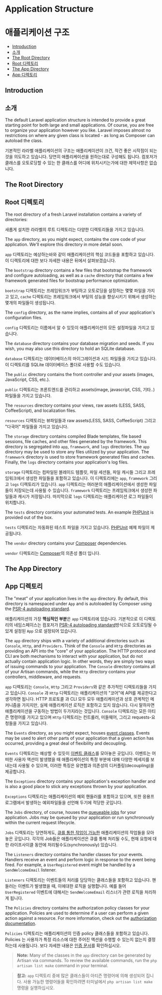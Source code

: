 # Application Structure
# 애플리케이션 구조

- [Introduction](#introduction)
- [소개](#introduction)
- [The Root Directory](#the-root-directory)
- [Root 디렉토리](#the-root-directory)
- [The App Directory](#the-app-directory)
- [App 디렉토리](#the-app-directory)

<a name="introduction"></a>
## Introduction
## 소개

The default Laravel application structure is intended to provide a great starting point for both large and small applications. Of course, you are free to organize your application however you like. Laravel imposes almost no restrictions on where any given class is located - as long as Composer can autoload the class. 

기본적인 라라벨 애플리케이션의 구조는 애플리케이션이 크건, 작건 좋은 시작점이 되는것을 의도하고 있습니다. 당연히 애플리케이션을 원하는대로 구성해도 됩니다. 컴포저가 클래스를 오토로딩할 수 있는 한 클래스를 어디에 위치시키는가에 대한 제약사항은 없습니다. 

<a name="the-root-directory"></a>
## The Root Directory
## Root 디렉토리

The root directory of a fresh Laravel installation contains a variety of directories:

새롭게 설치한 라라벨의 루트 디렉토리는 다양한 디렉토리들을 가지고 있습니다. 

The `app` directory, as you might expect, contains the core code of your application. We'll explore this directory in more detail soon.

`app` 디렉토리는 예상하는바와 같이 애플리케이션의 핵심 코드들을 포함하고 있습니다. 이 디렉토리에 대한 보다 자세한 내용은 뒤에서 살펴보겠습니다. 

The `bootstrap` directory contains a few files that bootstrap the framework and configure autoloading, as well as a `cache` directory that contains a few framework generated files for bootstrap performance optimization.

`bootstrap` 디렉토리는 프레임워크가 부팅하고 오토로딩을 설정하는 몇몇 파일을 가지고 있고, `cache` 디렉토리는 프레임워크에서 부팅의 성능을 향상시키기 위해서 생성하는 몇개의 파일들이 생성됩니다. 

The `config` directory, as the name implies, contains all of your application's configuration files. 

`config` 디렉토리는 이름에서 알 수 있듯이 애플리케이션의 모든 설정파일을 가지고 있습니다. 

The `database` directory contains your database migration and seeds. If you wish, you may also use this directory to hold an SQLite database.

`database` 디렉토리는 데이터베이스의 마이그레이션과 시드 파일들을 가지고 있습니다. 이 디렉토리를 SQLite 데이터베이스 폴더로 사용할 수도 있습니다.

The `public` directory contains the front controller and your assets (images, JavaScript, CSS, etc.). 

`public` 디렉토리는 프론트엔드를 관리하고 assets(image, javascript, CSS, 기타..) 파일들을 가지고 있습니다. 

The `resources` directory contains your views, raw assets (LESS, SASS, CoffeeScript), and localization files.

`resources` 디렉토리는 뷰파일들과 raw assets(LESS, SASS, CoffeeScript) 그리고 "다국어" 파일들을 가지고 있습니다. 

The `storage` directory contains compiled Blade templates, file based sessions, file caches, and other files generated by the framework. This directory is segregated into `app`, `framework`, and `logs` directories. The `app` directory may be used to store any files utilized by your application. The `framework` directory is used to store framework generated files and caches. Finally, the `logs` directory contains your application's log files.

`storage` 디렉토리는 컴파일된 블레이드 템플릿, 파일 세션들, 파일 캐시들 그리고 프레임워크에서 생성한 파일들을 포함하고 있습니다. 이 디렉토리에는 `app`, `framework` 그리고 `logs` 디렉토리가 있습니다. `app` 디렉토리는 여러분의 애플리케이션에서 생성한 파일들이 저장되는데 사용될 수 있습니다. `framework` 디렉토리는 프레임워크에서 생성한 파일들과 캐시가 저장됩니다. 마지막으로 `logs` 디렉토리는 애플리케이션 로그 파일들이 위치합니다. 

The `tests` directory contains your automated tests. An example [PHPUnit](https://phpunit.de/) is provided out of the box.

`tests` 디렉토리는 자동화된 테스트 파일을 가지고 있습니다. [PHPUnit](https://phpunit.de/) 예제 파일이 제공됩니다. 

The `vendor` directory contains your [Composer](https://getcomposer.org) dependencies.

`vendor` 디렉토리는 [Composer](https://getcomposer.org)의 의존성 폴더 입니다. 

<a name="the-app-directory"></a>
## The App Directory
## App 디렉토리

The "meat" of your application lives in the `app` directory. By default, this directory is namespaced under `App` and is autoloaded by Composer using the [PSR-4 autoloading standard](http://www.php-fig.org/psr/psr-4/).

애플리케이션의 가장 **핵심적인 부분**은 `app` 디렉토리에 있습니다. 기본적으로 이 디렉토리의 네임스페이스는 컴포저가 [PSR-4 autoloading standard](http://www.php-fig.org/psr/psr-4/)방식으로 오토로딩될 수 있게 설정된 `App` 으로 설정되어 있습니다.

The `app` directory ships with a variety of additional directories such as `Console`, `Http`, and `Providers`. Think of the `Console` and `Http` directories as providing an API into the "core" of your application. The HTTP protocol and CLI are both mechanisms to interact with your application, but do not actually contain application logic. In other words, they are simply two ways of issuing commands to your application. The `Console` directory contains all of your Artisan commands, while the `Http` directory contains your controllers, middleware, and requests.

`app` 디렉토리는 `Console`, `Http` 그리고 `Providers`와 같은 추가적인 디렉토리들을 가지고 있습니다. `Console` 과 `Http` 디렉토리는 애플리케이션의 "코어"에 API를 제공한다고 생각하면 됩니다. HTTP 프로토콜 과 CLI 모두 모두 애플리케이션과 상호 관계적인 메커니즘을 가지지만, 실제 애플리케이션 로직은 포함하고 있지 않습니다. 다시 말하자면 애플리케이션을 구동하는 방법이 두가지라는 것입니다. `Console` 디렉토리는 모든 아티즌 명령어를 가지고 있으며 `Http` 디렉토리는 컨트롤러, 미들웨어, 그리고 requests-요청들을 가지고 있습니다. 

The `Events` directory, as you might expect, houses [event classes](/docs/{{version}}/events). Events may be used to alert other parts of your application that a given action has occurred, providing a great deal of flexibility and decoupling.

`Events` 디렉토리는 예상할 수 있듯이 [이벤트 클래스](/docs/{{version}}/events)를 모아놓은 곳입니다. 이벤트는 어떠한 사용자 액션이 발생했을 때 애플리케이션의 특정 부분에 대해 다양한 메세지를 보내는데 사용될 수 있으며, 이러한 특징은 유연함과 의존성의 디커플링(decoupling)을 제공합니다.

The `Exceptions` directory contains your application's exception handler and is also a good place to stick any exceptions thrown by your application. 

`Exceptions` 디렉토리는 애플리케이션의 예외 핸들러를 포함하고 있으며, 또한 응용프로그램에서 발생하는 예외파일들을 선언해 두기에 적당한 곳입니다.

The `Jobs` directory, of course, houses the [queueable jobs](/docs/{{version}}/queues) for your application. Jobs may be queued by your application or run synchronously within the current request lifecycle.

`Jobs` 디렉토리는 당연하게도, [큐를 통한 작업이 가능한](/docs/{{version}}/queues) 애플리케이션의 작업들을 모아놓은 곳입니다. 각각의 Job들은 애플리케이션은 큐를 통해 처리될 수도, 현재 요청에 대한 라이프사이클 동안에 처리될수도(synchronously) 있습니다. 

The `Listeners` directory contains the handler classes for your events. Handlers receive an event and perform logic in response to the event being fired. For example, a `UserRegistered` event might be handled by a `SendWelcomeEmail` listener.

`Listeners` 디렉토리는 이벤트들의 처리를 담당하는 클래스들을 포함하고 있습니다. 핸들러는 이벤트가 발생했을 때, 이에대한 로직을 실행합니다. 예를 들어 `UserRegistered` 이벤트에 대해서는 `SendWelcomeEmail` 리스너가 관련 로직을 처리하게 됩니다. 

The `Policies` directory contains the authorization policy classes for your application. Policies are used to determine if a user can perform a given action against a resource. For more information, check out the [authorization documentation](/docs/{{version}}/authorization).

`Policies` 디렉토리는 애플리케이션의 인증 policy 클래스들을 포함하고 있습니다. Policies 는 사용자가 특정 리소스에 대한 주어진 액션을 수행할 수 있는지 없는지 결정하는데 사용됩니다. 보다 자세한 내용은 [인증 문서](/docs/{{version}}/authorization)를 확인하십시오.

> **Note:** Many of the classes in the `app` directory can be generated by Artisan via commands. To review the available commands, run the `php artisan list make` command in your terminal.  

> **참고:** `app` 디렉토리 중에 많은 클래스들이 아티즌 명령어에 의해 생성되어 집니다. 사용 가능한 명령어들을 확인하려면 터미널에서 `php artisan list make` 명령을 실행하십시오.
